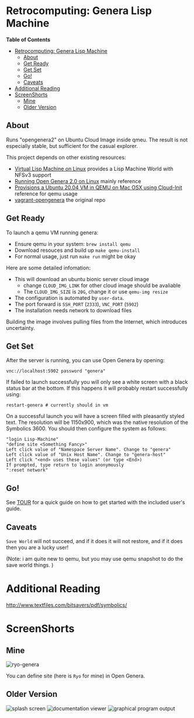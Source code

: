 # Retrocomputing: Genera Lisp Machine

<!-- markdown-toc start - Don't edit this section. Run M-x markdown-toc-refresh-toc -->
**Table of Contents**

- [Retrocomputing: Genera Lisp Machine](#retrocomputing-genera-lisp-machine)
    - [About](#about)
    - [Get Ready](#get-ready)
    - [Get Set](#get-set)
    - [Go!](#go)
    - [Caveats](#caveats)
- [Additional Reading](#additional-reading)
- [ScreenShorts](#screenshorts)
    - [Mine](#mine)
    - [Older Version](#older-version)

<!-- markdown-toc end -->

## About

Runs "opengenera2" on Ubuntu Cloud Image inside qmeu. The result is not especially stable, but sufficient for the casual explorer. 

This project depends on other existing resources:
* [Virtual Lisp Machine on Linux](http://www.jachemich.de/vlm/genera.html)
  provides a Lisp Machine World with NFSv3 support
* [Running Open Genera 2.0 on Linux](https://archives.loomcom.com/genera/genera-install.html)
  mainly reference
* [Provisions a Ubuntu 20.04 VM in QEMU on Mac OSX using Cloud-Init](https://gist.github.com/relyt0925/c761f5b5b3ce5363650ab6444bf7d159)
  reference for qemu usage
* [vagrant-opengenera](https://github.com/ynniv/vagrant-opengenera)
  the original repo

## Get Ready
To launch a qemu VM running genera:

* Ensure qemu in your system: `brew install qemu`
* Download resouces and build up `make qemu-install`
* For normal usage, just run `make run` might be okay

Here are some detailed infomation:
* This will download an ubuntu bionic server cloud image
  * change `CLOUD_IMG_LINK` for other cloud image should be avaliable
  * The `CLOUD_IMG_SIZE` is `20G`, change it or use `qemu-img resize`
* The configuration is automated by `user-data`. 
* The port forward is `SSH_PORT` (`2333`), `VNC_PORT` (`5902`)
* The installation needs network to download files

Building the image involves pulling files from the Internet, which introduces uncertainty. 

## Get Set
After the server is running, you can use Open Genera by opening:

```shell
vnc://localhost:5902 password "genera"
```

If failed to launch successfully you will only see a white screen with a black status bar at the bottom. If this happens it will probably restart successfully using:

```shell
restart-genera # currently should in vm
```

On a successful launch you will have a screen filled with pleasantly styled text. The resolution will be 1150x900, which was the native resolution of the Symbolics 3600. You should then configure the system as follows:

    "login Lisp-Machine"
    "define site <Something Fancy>"
    Left click value of "Namespace Server Name". Change to "genera"
    Left click value of "Unix Host Name". Change to "genera-host"
    Left click "<end> uses these values" (or type <End>)
    If prompted, type return to login anonymously
    ":reset network"
    
## Go!

See [TOUR](TOUR.md) for a quick guide on how to get started with the included user's guide.

## Caveats

```Save World``` will not succeed, and if it does it will not restore, and if it does then you are a lucky user! 

(Note: i am quite new to qemu, but you may use qemu snapshot to do the save world things. )

# Additional Reading

http://www.textfiles.com/bitsavers/pdf/symbolics/

# ScreenShorts
## Mine
![ryo-genera](./ryo-genera.png)

You can define site (here is `Ryo` for mine) in Open Genera.

## Older Version
![splash screen](https://github.com/ynniv/opengenera/raw/master/screenshots/splash%20screen.png)
![documentation viewer](https://github.com/ynniv/opengenera/raw/master/screenshots/document%20examiner.png) 
![graphical program output](https://github.com/ynniv/opengenera/raw/master/screenshots/sample%20program.png)
